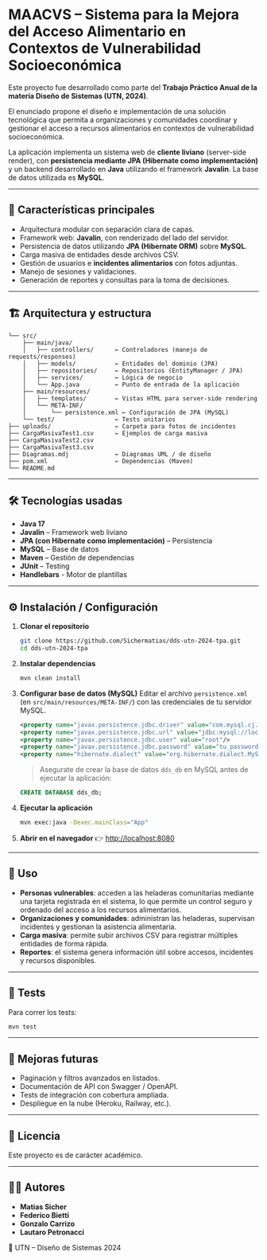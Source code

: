 # MAACVS – Sistema para la Mejora del Acceso Alimentario en Contextos de Vulnerabilidad Socioeconómica

Este proyecto fue desarrollado como parte del **Trabajo Práctico Anual de la materia Diseño de Sistemas (UTN, 2024)**.

El enunciado propone el diseño e implementación de una solución tecnológica que permita a organizaciones y comunidades coordinar y gestionar el acceso a recursos alimentarios en contextos de vulnerabilidad socioeconómica.

La aplicación implementa un sistema web de **cliente liviano** (server-side render), con **persistencia mediante JPA (Hibernate como implementación)** y un backend desarrollado en **Java** utilizando el framework **Javalin**.
La base de datos utilizada es **MySQL**.

---

## 📌 Características principales

* Arquitectura modular con separación clara de capas.
* Framework web: **Javalin**, con renderizado del lado del servidor.
* Persistencia de datos utilizando **JPA (Hibernate ORM)** sobre **MySQL**.
* Carga masiva de entidades desde archivos CSV.
* Gestión de usuarios e **incidentes alimentarios** con fotos adjuntas.
* Manejo de sesiones y validaciones.
* Generación de reportes y consultas para la toma de decisiones.

---

## 🏗 Arquitectura y estructura

```
└── src/
    ├── main/java/
    │   ├── controllers/      ← Controladores (manejo de requests/responses)
    │   ├── models/           ← Entidades del dominio (JPA)
    │   ├── repositories/     ← Repositorios (EntityManager / JPA)
    │   ├── services/         ← Lógica de negocio
    │   └── App.java          ← Punto de entrada de la aplicación
    ├── main/resources/
    │   ├── templates/        ← Vistas HTML para server-side rendering
    │   └── META-INF/
    │       └── persistence.xml ← Configuración de JPA (MySQL)
    └── test/                 ← Tests unitarios
├── uploads/                  ← Carpeta para fotos de incidentes
├── CargaMasivaTest1.csv      ← Ejemplos de carga masiva
├── CargaMasivaTest2.csv
├── CargaMasivaTest3.csv
├── Diagramas.mdj             ← Diagramas UML / de diseño
├── pom.xml                   ← Dependencias (Maven)
└── README.md
```

---

## 🛠 Tecnologías usadas

* **Java 17**
* **Javalin** – Framework web liviano
* **JPA (con Hibernate como implementación)** – Persistencia
* **MySQL** – Base de datos
* **Maven** – Gestión de dependencias
* **JUnit** – Testing
* **Handlebars** - Motor de plantillas

---

## ⚙️ Instalación / Configuración

1. **Clonar el repositorio**

   ```bash
   git clone https://github.com/Sichermatias/dds-utn-2024-tpa.git
   cd dds-utn-2024-tpa
   ```

2. **Instalar dependencias**

   ```bash
   mvn clean install
   ```

3. **Configurar base de datos (MySQL)**
   Editar el archivo `persistence.xml` (en `src/main/resources/META-INF/`) con las credenciales de tu servidor MySQL.

   ```xml
   <property name="javax.persistence.jdbc.driver" value="com.mysql.cj.jdbc.Driver"/>
   <property name="javax.persistence.jdbc.url" value="jdbc:mysql://localhost:3306/dds_db?serverTimezone=UTC"/>
   <property name="javax.persistence.jdbc.user" value="root"/>
   <property name="javax.persistence.jdbc.password" value="tu_password"/>
   <property name="hibernate.dialect" value="org.hibernate.dialect.MySQL8Dialect"/>
   ```

   > Asegurate de crear la base de datos `dds_db` en MySQL antes de ejecutar la aplicación:

   ```sql
   CREATE DATABASE dds_db;
   ```

4. **Ejecutar la aplicación**

   ```bash
   mvn exec:java -Dexec.mainClass="App"
   ```

5. **Abrir en el navegador**
   👉 [http://localhost:8080](http://localhost:8080)

---

## 🚀 Uso

* **Personas vulnerables**: acceden a las heladeras comunitarias mediante una tarjeta registrada en el sistema, lo que permite un control seguro y ordenado del acceso a los recursos alimentarios.
* **Organizaciones y comunidades**: administran las heladeras, supervisan incidentes y gestionan la asistencia alimentaria.
* **Carga masiva**: permite subir archivos CSV para registrar múltiples entidades de forma rápida.
* **Reportes**: el sistema genera información útil sobre accesos, incidentes y recursos disponibles.

---

## 🧪 Tests

Para correr los tests:

```bash
mvn test
```

---

## 🌱 Mejoras futuras

* Paginación y filtros avanzados en listados.
* Documentación de API con Swagger / OpenAPI.
* Tests de integración con cobertura ampliada.
* Despliegue en la nube (Heroku, Railway, etc.).

---

## 📝 Licencia

Este proyecto es de carácter académico.

---

## 👨‍💻 Autores

* **Matías Sicher**
* **Federico Bietti**
* **Gonzalo Carrizo**
* **Lautaro Petronacci**

📍 UTN – Diseño de Sistemas 2024